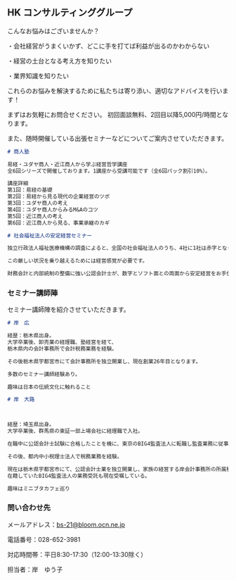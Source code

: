 ## HK コンサルティンググループ

こんなお悩みはございませんか？

・会社経営がうまくいかず、どこに手を打てば利益が出るのかわからない

・経営の土台となる考え方を知りたい

・業界知識を知りたい


これらのお悩みを解決するために私たちは寄り添い、適切なアドバイスを行います！

まずはお気軽にお問合せください。
初回面談無料、2回目以降5,000円/時間となります。


また、随時開催している出張セミナーなどについてご案内させていただきます。

```markdown
# 商人塾

易経・ユダヤ商人・近江商人から学ぶ経営哲学講座
全6回シリーズで開催しております。1講座から受講可能です（全6回パック割引10%）。

講座詳細
第1回：易経の基礎
第2回：易経から見る現代の企業経営のツボ
第3回：ユダヤ商人の考え
第4回：ユダヤ商人からみるM&Aのコツ
第5回：近江商人の考え
第6回：近江商人から見る、事業承継のカギ

# 社会福祉法人の安定経営セミナー

独立行政法人福祉医療機構の調査によると、全国の社会福祉法人のうち、4社に1社は赤字となっています。

この厳しい状況を乗り越えるためには経営感覚が必要です。

財務会計と内部統制の整備に強い公認会計士が、数字とソフト面との両面から安定経営をお手伝いさせていただきます！

```

### セミナー講師陣
セミナー講師陣を紹介させていただきます。

```markdown
# 岸　広

経歴：栃木県出身。
大学卒業後、卸売業の経理職、塾経営を経て、
栃木県内の会計事務所で会計税務業務を経験。

その後栃木県宇都宮市にて会計事務所を独立開業し、現在創業26年目となります。

多数のセミナー講師経験あり。

趣味は日本の伝統文化に触れること

# 岸　大路



経歴：埼玉県出身。
大学卒業後、群馬県の東証一部上場会社に経理職で入社。

在職中に公認会計士試験に合格したことを機に、東京のBIG4監査法人に転職し監査業務に従事。

その後、都内中小税理士法人で税務業務を経験。

現在は栃木県宇都宮市にて、公認会計士業を独立開業し、家族の経営する岸会計事務所の所属税理士としても勤務している。
在籍していたBIG4監査法人の業務受託も現在受嘱している。

趣味はミニブタカフェ巡り

```

### 問い合わせ先

メールアドレス：bs-21@bloom.ocn.ne.jp

電話番号：028-652-3981

対応時間帯：平日8:30-17:30（12:00-13:30除く）

担当者：岸　ゆう子
